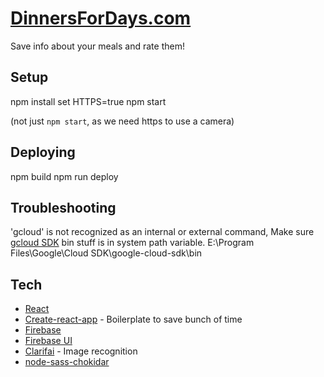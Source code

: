 # [DinnersForDays.com](https://dinnersfordays.com)

Save info about your meals and rate them!

## Setup

  npm install
  set HTTPS=true
  npm start

(not just `npm start`, as we need https to use a camera)

## Deploying

  npm build
  npm run deploy

## Troubleshooting

  'gcloud' is not recognized as an internal or external command,
  Make sure [gcloud SDK](https://cloud.google.com/sdk/downloads#interactive) bin stuff is in system path variable.
  E:\Program Files\Google\Cloud SDK\google-cloud-sdk\bin

## Tech

- [React](https://facebook.github.io/react/)
- [Create-react-app](https://github.com/facebookincubator/create-react-app) - Boilerplate to save bunch of time
- [Firebase](https://firebase.google.com/)
- [Firebase UI](https://github.com/firebase/firebaseui-web)
- [Clarifai](https://developer.clarifai.com/) - Image recognition
- [node-sass-chokidar](https://github.com/michaelwayman/node-sass-chokidar)
